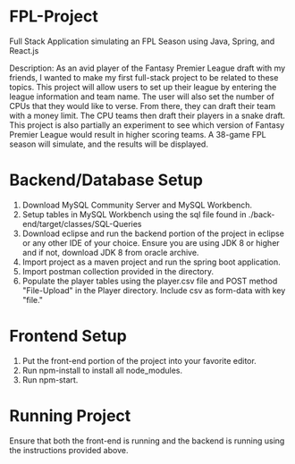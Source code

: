# FPL-Project
Full Stack Application simulating an FPL Season using Java, Spring, and React.js

Description: As an avid player of the Fantasy Premier League draft with my friends, I wanted to make my first full-stack project to be related to these topics. This project will allow users to set up their league by entering the league information and team name. The user will also set the number of CPUs that they would like to verse. From there, they can draft their team with a money limit. The CPU teams then draft their players in a snake draft. This project is also partially an experiment to see which version of Fantasy Premier League would result in higher scoring teams. A 38-game FPL season will simulate, and the results will be displayed.

# Backend/Database Setup

1. Download MySQL Community Server and MySQL Workbench.
2. Setup tables in MySQL Workbench using the sql file found in ./back-end/target/classes/SQL-Queries
3. Download eclipse and run the backend portion of the project in eclipse or any other IDE of your choice. Ensure you are using JDK 8 or higher and if not, download JDK 8 from oracle archive.
4. Import project as a maven project and run the spring boot application.
5. Import postman collection provided in the directory.
6. Populate the player tables using the player.csv file and POST method "File-Upload" in the Player directory. Include csv as form-data with key "file."

# Frontend Setup
1. Put the front-end portion of the project into your favorite editor.
2. Run npm-install to install all node_modules.
3. Run npm-start.

# Running Project
Ensure that both the front-end is running and the backend is running using the instructions provided above.
